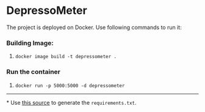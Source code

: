 # DepressoMeter  


The project is deployed on Docker. Use following commands to run it:  

### Building Image:  

1. ```docker image build -t depressometer .```  

### Run the container  

1. ```docker run -p 5000:5000 -d depressometer```  


---  

\* Use [this source](https://stackoverflow.com/questions/32302379/could-not-find-a-version-that-satisfies-the-requirement-package) to generate the `requirements.txt`.  